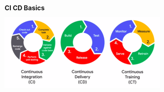 ## CI CD Basics 

![CI CD and MLOPs](https://github.com/mlfa03/MLOPs/blob/main/Text/CICD/cicd.png)



